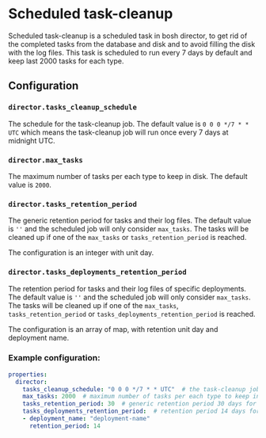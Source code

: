 # Scheduled task-cleanup
Scheduled task-cleanup is a scheduled task in bosh director, to get rid of the completed tasks from the database and disk and to avoid filling the disk with the log files. This task is scheduled to run every 7 days by default and keep last 2000 tasks for each type.

## Configuration
### `director.tasks_cleanup_schedule`
The schedule for the task-cleanup job. The default value is `0 0 0 */7 * * UTC` which means the task-cleanup job will run once every 7 days at midnight UTC.

### `director.max_tasks`
The maximum number of tasks per each type to keep in disk. The default value is `2000`.

### `director.tasks_retention_period`
The generic retention period for tasks and their log files. The default value is `''` and the scheduled job will only consider `max_tasks`. The tasks will be cleaned up if one of the `max_tasks` or `tasks_retention_period` is reached.

The configuration is an integer with unit day.

### `director.tasks_deployments_retention_period`
The retention period for tasks and their log files of specific deployments. The default value is `''` and the scheduled job will only consider `max_tasks`. The tasks will be cleaned up if one of the `max_tasks`, `tasks_retention_period` or `tasks_deployments_retention_period` is reached.

The configuration is an array of map, with retention unit day and deployment name.
### Example configuration:
```yaml
properties:
  director:
    tasks_cleanup_schedule: "0 0 0 */7 * * UTC"  # the task-cleanup job will run once every 7 days at midnight UTC
    max_tasks: 2000  # maximum number of tasks per each type to keep in disk
    tasks_retention_period: 30  # generic retention period 30 days for tasks and their log files
    tasks_deployments_retention_period:  # retention period 14 days for tasks and their log files of specific deployment "deployment-name"
    - deployment_name: "deployment-name"
      retention_period: 14
```
